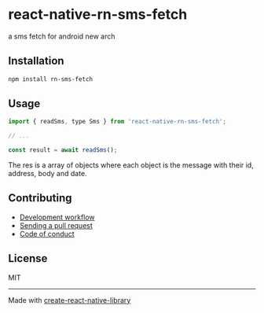 # react-native-rn-sms-fetch

a sms fetch for android new arch

## Installation

```sh
npm install rn-sms-fetch
```

## Usage

```js
import { readSms, type Sms } from 'react-native-rn-sms-fetch';

// ...

const result = await readSms();
```

The res is a array of objects where each object is the message with their id, address, body and date.

## Contributing

- [Development workflow](CONTRIBUTING.md#development-workflow)
- [Sending a pull request](CONTRIBUTING.md#sending-a-pull-request)
- [Code of conduct](CODE_OF_CONDUCT.md)

## License

MIT

---

Made with [create-react-native-library](https://github.com/callstack/react-native-builder-bob)

